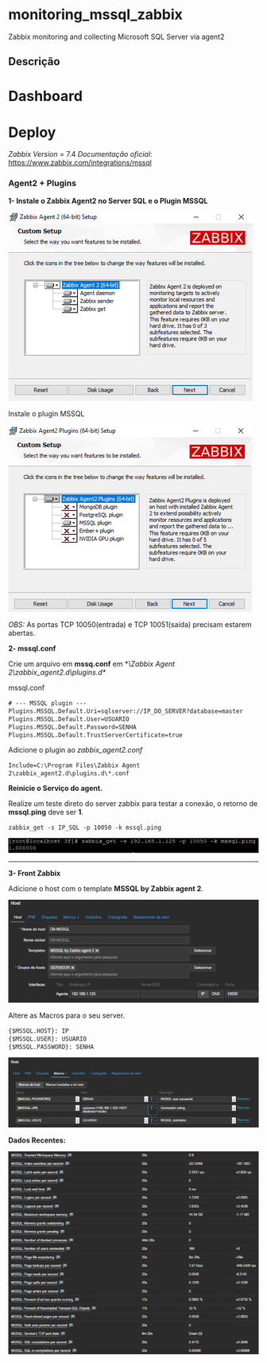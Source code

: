 # monitoring_mssql_zabbix
Zabbix monitoring and collecting Microsoft SQL Server via agent2


Descrição
--------------------

# Dashboard



# Deploy

*Zabbix Version =* 7.4
*Documentação oficial*: https://www.zabbix.com/integrations/mssql

### Agent2 + Plugins

**1- Instale o Zabbix Agent2 no Server SQL e o Plugin MSSQL**

![agent](imagens/agent1.png)

Instale o plugin MSSQL

![mssql](imagens/plugin.png)

*OBS:* As portas TCP 10050(entrada) e TCP 10051(saída) precisam estarem abertas.

**2- mssql.conf**

Crie um arquivo em **mssq.conf** em **\Zabbix Agent 2\zabbix_agent2.d\plugins.d\**

mssql.conf
````
# --- MSSQL plugin ---
Plugins.MSSQL.Default.Uri=sqlserver://IP_DO_SERVER?database=master
Plugins.MSSQL.Default.User=USUARIO
Plugins.MSSQL.Default.Password=SENHA
Plugins.MSSQL.Default.TrustServerCertificate=true
````

Adicione o plugin ao *zabbix_agent2.conf*
````
Include=C:\Program Files\Zabbix Agent 2\zabbix_agent2.d\plugins.d\*.conf
````

**Reinicie o Serviço do agent.**

Realize um teste direto do server zabbix para testar a conexão, o retorno de **mssql.ping** deve ser **1**.
````
zabbix_get -s IP_SQL -p 10050 -k mssql.ping
````

![ping](imagens/mssqlping.png)



-----------------------------

**3- Front Zabbix**

Adicione o host com o template **MSSQL by Zabbix agent 2**.

![host](imagens/host.png)

Altere as Macros para o seu server.

````
{$MSSQL.HOST}: IP
{$MSSQL.USER}: USUARIO
{$MSSQL.PASSWORD}: SENHA
````

![macros](imagens/macros.png)


**Dados Recentes:**

![data](imagens/data.png)












